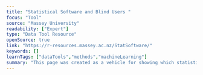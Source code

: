 ```yaml
---
title: "Statistical Software and Blind Users "
focus: "Tool"
source: "Massey University"
readability: ["Expert"]
type: "Data Tool Resource"
openSource: true
link: "https://r-resources.massey.ac.nz/StatSoftware/"
keywords: []
learnTags: ["dataTools","methods","machineLearning"]
summary: "This page was created as a vehicle for showing which statistical software could be used by blind users who rely on screen reader software to have access to printed text.  "
---
```

